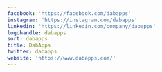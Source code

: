 ```yaml
---
facebook: 'https://facebook.com/dabapps'
instagram: 'https://instagram.com/dabapps'
linkedin: 'https://linkedin.com/company/dabapps'
logohandle: dabapps
sort: dabapps
title: DabApps
twitter: dabapps
website: 'https://www.dabapps.com/'
---
```

